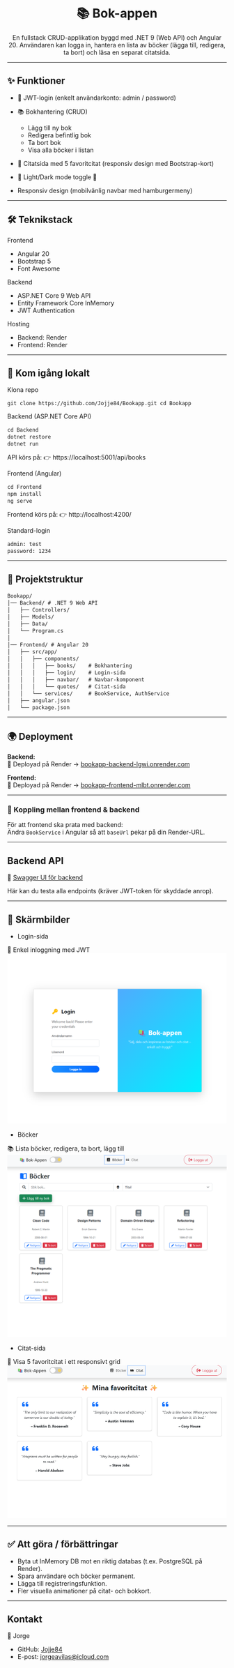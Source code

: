 <h1 align="center">📚 Bok-appen</h1>

<p align="center">
En fullstack CRUD-applikation byggd med .NET 9 (Web API) och Angular 20.  
Användaren kan logga in, hantera en lista av böcker (lägga till, redigera, ta bort)  
och läsa en separat citatsida.
</p>


---

## ✨ Funktioner

- 🔑 JWT-login (enkelt användarkonto: admin / password)
- 📚 Bokhantering (CRUD)
  - Lägg till ny bok 
  - Redigera befintlig bok 
  - Ta bort bok 
  - Visa alla böcker i listan

- 💬 Citatsida med 5 favoritcitat (responsiv design med Bootstrap-kort) 
- 🌙 Light/Dark mode toggle 📱
-  Responsiv design (mobilvänlig navbar med hamburgermeny)

---

## 🛠️ Teknikstack

Frontend 
- Angular 20 
- Bootstrap 5 
- Font Awesome

Backend 
- ASP.NET Core 9 Web API 
- Entity Framework Core InMemory 
- JWT Authentication

Hosting 
- Backend: Render 
- Frontend: Render

---

## 🚀 Kom igång lokalt

Klona repo 
```
git clone https://github.com/Jojje84/Bookapp.git cd Bookapp
``` 

Backend (ASP.NET Core API) 
```
cd Backend 
dotnet restore 
dotnet run
``` 

API körs på: 
👉 https://localhost:5001/api/books

Frontend (Angular) 
```
cd Frontend 
npm install 
ng serve
``` 

Frontend körs på: 
👉 http://localhost:4200/

Standard-login 
```
admin: test 
password: 1234
``` 

---

## 📂 Projektstruktur


```
Bookapp/
│── Backend/ # .NET 9 Web API
│   ├── Controllers/
│   ├── Models/
│   ├── Data/
│   └── Program.cs
│
│── Frontend/ # Angular 20
│   ├── src/app/
│   │   ├── components/
│   │   │   ├── books/    # Bokhantering
│   │   │   ├── login/    # Login-sida
│   │   │   ├── navbar/   # Navbar-komponent
│   │   │   └── quotes/   # Citat-sida
│   │   └── services/     # BookService, AuthService
│   ├── angular.json
│   └── package.json
``` 

---

## 🌍 Deployment

**Backend:**  
🚀 Deployad på Render → [bookapp-backend-lgwi.onrender.com](https://bookapp-backend-lgwi.onrender.com)  

**Frontend:**  
🚀 Deployad på Render → [bookapp-frontend-mlbt.onrender.com](https://bookapp-frontend-mlbt.onrender.com)  

---

### 🔗 Koppling mellan frontend & backend
För att frontend ska prata med backend:  
Ändra `BookService` i Angular så att `baseUrl` pekar på din Render-URL.

---

## Backend API

🔗 [Swagger UI för backend](https://bookapp-backend-lgwi.onrender.com/swagger)

Här kan du testa alla endpoints (kräver JWT-token för skyddade anrop).

---

## 📸 Skärmbilder

- Login-sida

🔑 Enkel inloggning med JWT
![Login-sida](screenshots/login.png)

- Böcker

📚 Lista böcker, redigera, ta bort, lägg till
![Bocker-sida](screenshots/bocker.png)

- Citat-sida

💬 Visa 5 favoritcitat i ett responsivt grid
![Citat-sida](screenshots/citat.png)

---

## ✅ Att göra / förbättringar

- Byta ut InMemory DB mot en riktig databas (t.ex. PostgreSQL på Render).
- Spara användare och böcker permanent.
- Lägga till registreringsfunktion.
- Fler visuella animationer på citat- och bokkort.

---

## Kontakt

👤 Jorge


- GitHub: [Jojje84](https://github.com/Jojje84)
- E-post: [jorgeavilas@icloud.com](mailto:jorgeavilas@icloud.com)

